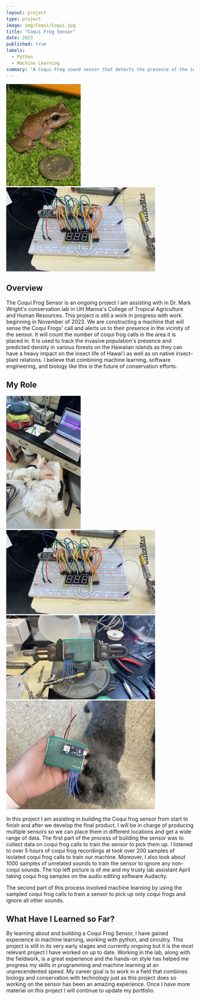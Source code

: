 ```yaml
---
layout: project
type: project
image: img/Coqui/Coqui.jpg
title: "Coqui Frog Sensor"
date: 2023
published: true
labels:
  - Python
  - Machine Learning
summary: "A Coqui Frog sound sensor that detects the presence of the invasive species."
---
```

<div class="text-center p-4">
  <img width="200px" src="../img/Coqui/Coqui.jpg" class="img-thumbnail" >
  <img width="400px" src="../img/Coqui/CoquiBreadBoard.jpeg" class="img-thumbnail" >
</div>

## Overview
The Coqui Frog Sensor is an ongoing project I am assisting with in Dr. Mark Wright's conservation lab in UH Manoa's College of Tropical Agriculture and Human Resources. This project is still a work in progress with work beginning in November of 2023. We are constructing a machine that will sense the Coqui Frogs' call and alerts us to their presence in the vicinity of the sensor. It will count the number of coqui frog calls in the area it is placed in. It is used to track the invasive population's presence and predicted density in various forests on the Hawaiian islands as they can have a heavy impact on the insect life of Hawai'i as well as on native insect-plant relations. I believe that combining machine learning, software engineering, and biology like this is the future of conservation efforts. 

## My Role
<div class="text-center p-4">
    <img src="../img/Coqui/April.jpeg" alt="Description" style="width: 200px;">
    <img width="400px" src="../img/Coqui/CoquiBreadBoard.jpeg" class="img-thumbnail" >
    <img width="400px" src="../img/Coqui/PerfBoard.jpeg" class="img-thumbnail" >
    <img width="400px" src="../img/Coqui/SensorLexie.jpeg" class="img-thumbnail" >
</div>

In this project I am assisting in building the Coqui frog sensor from start to finish and after we develop the final product, I will be in charge of producing multiple sensors so we can place them in different locations and get a wide range of data. The first part of the process of building the sensor was to collect data on coqui frog calls to train the sensor to pick them up. I listened to over 5 hours of coqui frog recordings at took over 200 samples of isolated coqui frog calls to train our machine. Moreover, I also took about 1000 samples of unrelated sounds to train the sensor to ignore any non-coqui sounds. The top left picture is of me and my trusty lab assistant April taking coqui frog samples on the audio editing software Audacity.

The second part of this process involved machine learning by using the sampled coqui frog calls to train a sensor to pick up only coqui frogs and ignore all other sounds.

## What Have I Learned so Far?
By learning about and building a Coqui Frog Sensor, I have gained experience in machine learning, working with python, and circuitry. This project is still in its very early stages and currently ongoing but it is the most relevant project I have worked on up to date. Working in the lab, along with the fieldwork, is a great experience and the hands-on style has helped me progress my skills in programming and machine learning at an unprecendented speed. My career goal is to work in a field that combines biology and conservation with technology just as this project does so working on the sensor has been an amazing experience. Once I have more material on this project I will continue to update my portfolio.
